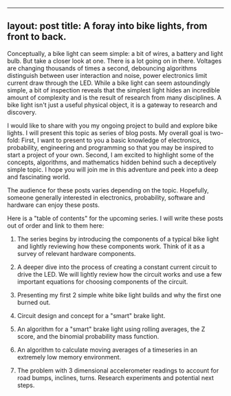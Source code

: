 
---
layout: post
title: A foray into bike lights, from front to back.
---

Conceptually, a bike light can seem simple: a bit of wires, a battery
and light bulb.  But take a closer look at one.  There is a lot going on
in there.  Voltages are changing thousands of times a second, debouncing
algorithms distinguish between user interaction and noise, power
electronics limit current draw through the LED.  While a bike light can
seem astoundingly simple, a bit of inspection reveals that the simplest
light hides an incredible amount of complexity and is the result of
research from many disciplines.  A bike light isn't just a useful physical
object, it is a gateway to research and discovery.

I would like to share with you my ongoing project to build and explore
bike lights.  I will present this topic as series of blog posts.  My
overall goal is two-fold:  First, I want to present to you a basic
knowledge of electronics, probability, engineering and programming so
that you may be inspired to start a project of your own.  Second, I am
excited to highlight some of the concepts, algorithms, and mathematics
hidden behind such a deceptively simple topic.  I hope you will join me
in this adventure and peek into a deep and fascinating world.

The audience for these posts varies depending on the topic.
Hopefully, someone generally interested in electronics, probability,
software and hardware can enjoy these posts.

Here is a "table of contents" for the upcoming series.  I will write
these posts out of order and link to them here:

1. The series begins by introducing the components of a typical bike
   light and lightly reviewing how these components work.  Think of it
as a survey of relevant hardware components.

1. A deeper dive into the process of creating a constant current circuit
   to drive the LED.  We will lightly review how the circuit works and
use a few important equations for choosing components of the circuit.

1. Presenting my first 2 simple white bike light builds and why the
   first one burned out.

1. Circuit design and concept for a "smart" brake light.

1. An algorithm for a "smart" brake light using rolling averages, the Z score,
   and the binomial probability mass function.

1. An algorithm to calculate moving averages of a timeseries in an
   extremely low memory environment.

1. The problem with 3 dimensional accelerometer readings to account for
   road bumps, inclines, turns.  Research experiments and potential next steps.
